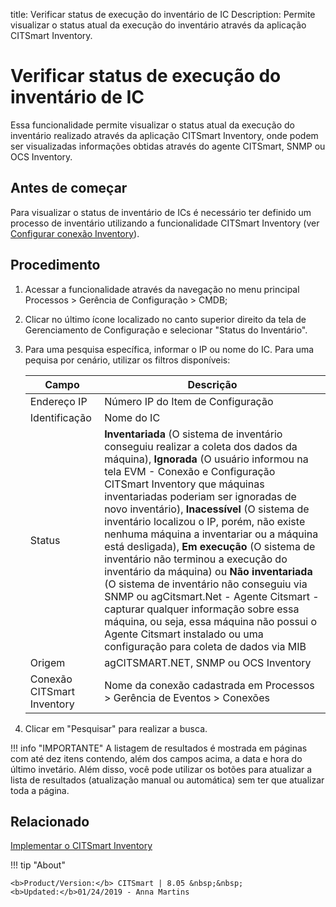 title: Verificar status de execução do inventário de IC
Description: Permite visualizar o status atual da execução do inventário através da aplicação CITSmart Inventory.

# Verificar status de execução do inventário de IC

Essa funcionalidade permite visualizar o status atual da execução do inventário realizado através da aplicação CITSmart Inventory, onde podem ser visualizadas informações obtidas através do agente CITSmart, SNMP ou OCS Inventory.

## Antes de começar

Para visualizar o status de inventário de ICs é necessário ter definido um processo de inventário utilizando a funcionalidade CITSmart Inventory (ver [Configurar conexão Inventory][1]).

## Procedimento

1.  Acessar a funcionalidade através da navegação no menu principal
    Processos > Gerência de Configuração > CMDB;

2.  Clicar no último ícone localizado no canto superior direito da tela de
    Gerenciamento de Configuração e selecionar "Status do Inventário".

3.  Para uma pesquisa específica, informar o IP ou nome do IC. Para uma pequisa por cenário, utilizar os filtros disponíveis:

    | Campo | Descrição |
    |-------|-----------|
    |Endereço IP| Número IP do Item de Configuração|
    |Identificação|Nome do IC|
    |Status|**Inventariada** (O sistema de inventário conseguiu realizar a coleta dos dados da máquina), **Ignorada** (O usuário informou na tela EVM - Conexão e Configuração CITSmart Inventory que máquinas inventariadas poderiam ser ignoradas de novo inventário), **Inacessível** (O sistema de inventário localizou o IP, porém, não existe nenhuma máquina a inventariar ou a máquina está desligada), **Em execução** (O sistema de inventário não terminou a execução do inventário da máquina) ou **Não inventariada** (O sistema de inventário não conseguiu via SNMP ou agCitsmart.Net - Agente Citsmart - capturar qualquer informação sobre essa máquina, ou seja, essa máquina não possui o Agente Citsmart instalado ou uma configuração para coleta de dados via MIB|
    |Origem|agCITSMART.NET, SNMP ou OCS Inventory|
    |Conexão CITSmart Inventory|Nome da conexão cadastrada em Processos > Gerência de Eventos > Conexões|

4. Clicar em "Pesquisar" para realizar a busca.

!!! info "IMPORTANTE"
    A listagem de resultados é mostrada em páginas com até dez itens contendo, além dos campos acima, a data e hora do último invetário. Além disso, você pode utilizar os botões para atualizar a lista de resultados (atualização manual ou automática) sem ter que atualizar toda a página.


## Relacionado

[Implementar o CITSmart Inventory](/pt-br/citsmart-platform-9/additional-features/add-ons/inventory.html)

!!! tip "About"

    <b>Product/Version:</b> CITSmart | 8.05 &nbsp;&nbsp;
    <b>Updated:</b>01/24/2019 - Anna Martins


[1]:/pt-br/citsmart-platform-9/processes/event/configuration/set-inventory-connection.html